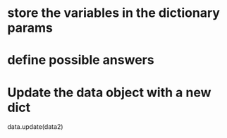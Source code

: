 
# store the variables in the dictionary params

# define possible answers

# Update the data object with a new dict
data.update(data2)